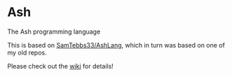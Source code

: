 # Ash
The Ash programming language

This is based on [SamTebbs33/AshLang](https://github.com/SamTebbs33/AshLang), which in turn was based on one of my old repos.

Please check out the [wiki](https://github.com/ash-lang/ash/wiki) for details!
